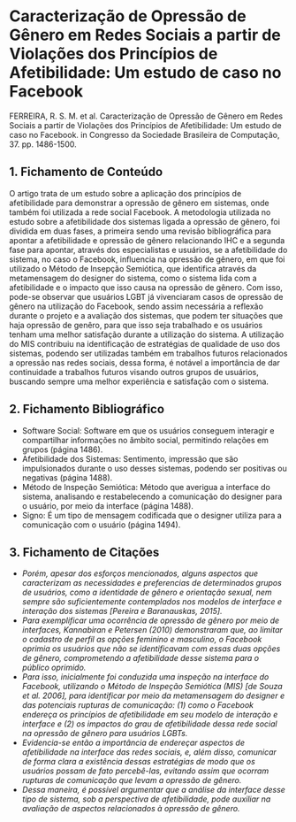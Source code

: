 # Caracterização de Opressão de Gênero em Redes Sociais a partir de Violações dos Princípios de Afetibilidade: Um estudo de caso no Facebook
FERREIRA, R. S. M. et al. Caracterização de Opressão de Gênero em Redes Sociais a partir de Violações dos Princípios de Afetibilidade: Um estudo de caso no Facebook. in Congresso da Sociedade Brasileira de Computação, 37. pp. 1486-1500.
## 1. Fichamento de Conteúdo
O artigo trata de um estudo sobre a aplicação dos princípios de afetibilidade para demonstrar a opressão de gênero em sistemas, onde também foi utilizada a rede social Facebook. A metodologia  utilizada no estudo sobre a afetibilidade dos sistemas ligada a opressão de gênero, foi dividida em duas fases, a primeira sendo uma revisão bibliográfica para apontar a afetibilidade e opressão de gênero relacionando IHC e a segunda fase para apontar, através dos especialistas e usuários, se a afetibilidade do sistema, no caso o Facebook, influencia na opressão de gênero, em que foi utilizado o Método de Insepção Semiótica, que identifica através da metamensagem do designer do sistema, como o sistema lida com a afetibilidade e o impacto que isso causa na opressão de gênero. Com isso, pode-se observar que usuários LGBT já vivenciaram casos de opressão de gênero na utilização do Facebook,  sendo assim necessária a reflexão durante o projeto e a avaliação dos sistemas, que podem ter situações que haja opressão de genêro, para que isso seja trabalhado e os usuários tenham uma melhor satisfação durante a utilização do sistema. A utilização do MIS contribuiu na identificação de estratégias de qualidade de uso dos sistemas, podendo ser utilizadas também em trabalhos futuros relacionados a opressão nas redes sociais, dessa forma, é notável a importância de dar continuidade a trabalhos futuros visando outros grupos de usuários, buscando sempre uma melhor experiência e satisfação com o sistema.
## 2. Fichamento Bibliográfico
- Software Social: Software em que os usuários conseguem interagir e compartilhar informações no âmbito social, permitindo relações em grupos (página 1486).
- Afetibilidade dos Sistemas: Sentimento, impressão  que são impulsionados durante o uso desses sistemas, podendo ser positivas ou negativas (página 1488).
- Método de Inspeção Semiótica: Método que averigua a interface do sistema, analisando e restabelecendo a comunicação do designer para o usuário, por meio da interface (página 1488).
- Signo: É um tipo de mensagem codificada que o designer utiliza para a comunicação com o usuário (página 1494).
## 3. Fichamento de Citações
- *Porém, apesar dos esforços mencionados, alguns aspectos que caracterizam as necessidades e preferencias de determinados grupos de usuários, como a identidade de gênero e orientação sexual, nem sempre são suficientemente contemplados nos modelos de interface e interação dos sistemas [Pereira e Baranauskas, 2015].*
- *Para exemplificar uma ocorrência de opressão de gênero por meio de interfaces, Kannabiran e Petersen (2010) demonstraram que, ao limitar o cadastro de perfil as opções feminino e masculino, o Facebook oprimia os usuários que não se identificavam com essas duas opções de gênero, comprometendo a afetibilidade desse sistema para o público oprimido.*
- *Para isso, inicialmente foi conduzida uma inspeção na interface do Facebook, utilizando o Método de Inspeção Semiótica (MIS) [de Souza et al. 2006], para identificar por meio da metamensagem do designer e das potenciais rupturas de comunicação: (1) como o Facebook endereça os princípios de afetibilidade em seu modelo de interação e interface e (2) os impactos do grau de afetibilidade dessa rede social na opressão de gênero para usuários LGBTs.*
- *Evidencia-se então a importância de endereçar aspectos de afetibilidade na interface das redes sociais, e, além disso, comunicar de forma clara a existência dessas estratégias de modo que os usuários possam de fato percebê-las, evitando assim que ocorram rupturas de comunicação que levam a opressão de gênero.*
- *Dessa maneira, é possível argumentar que a análise da interface desse tipo de sistema, sob a perspectiva de afetibilidade, pode auxiliar na avaliação de aspectos relacionados à opressão de gênero.*
